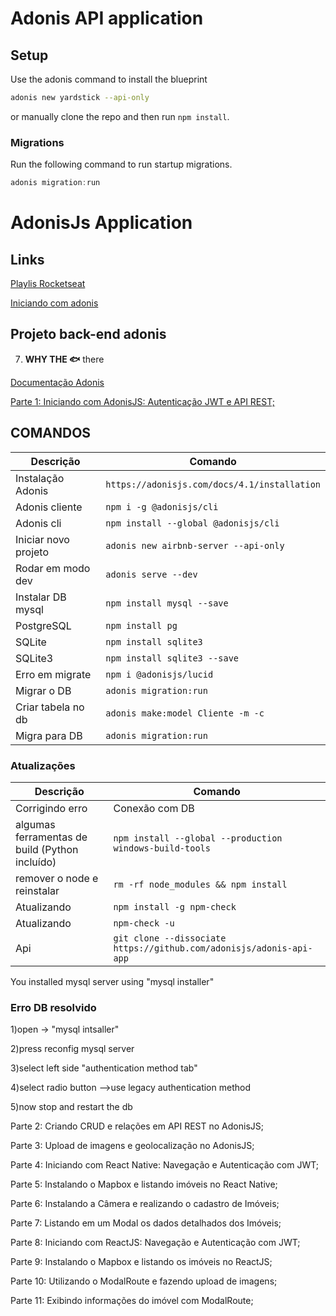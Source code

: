 # Adonis API application

## Setup

Use the adonis command to install the blueprint

```bash
adonis new yardstick --api-only
```

or manually clone the repo and then run `npm install`.

### Migrations

Run the following command to run startup migrations.

```js
adonis migration:run
```

# AdonisJs Application

## Links

[Playlis Rocketseat](https://www.youtube.com/channel/UCSfwM5u0Kce6Cce8_S72olg/playlists)

[Iniciando com adonis](https://www.youtube.com/watch?v=aysgHRmzG3w&list=PL85ITvJ7FLoh7QBmTVzuNYvZaYPYwDmei)

## Projeto back-end adonis

7. **WHY THE :fish:** there

[Documentação Adonis](https://adonisjs.com/docs/4.0/lucid#_introduction)

[Parte 1: Iniciando com AdonisJS: Autenticação JWT e API REST;](https://blog.rocketseat.com.br/adonis-auth-jwt-api-rest/)

## COMANDOS

| Descrição            | Comando                                      |
| -------------------- | -------------------------------------------- |
| Instalação Adonis    | `https://adonisjs.com/docs/4.1/installation` |
| Adonis cliente       | `npm i -g @adonisjs/cli`                     |
| Adonis cli           | `npm install --global @adonisjs/cli`         |
| Iniciar novo projeto | `adonis new airbnb-server --api-only`        |
| Rodar em modo dev    | `adonis serve --dev`                         |
| Instalar DB mysql    | `npm install mysql --save`                   |
| PostgreSQL           | `npm install pg`                             |
| SQLite               | `npm install sqlite3`                        |
| SQLite3              | `npm install sqlite3 --save`                 |
| Erro em migrate      | `npm i @adonisjs/lucid`                      |
| Migrar o DB          | `adonis migration:run`                       |
| Criar tabela no db   | `adonis make:model Cliente -m -c`            |
| Migra para DB        | `adonis migration:run`                       |

### Atualizações

| Descrição                                      | Comando                                                             |
| ---------------------------------------------- | ------------------------------------------------------------------- |
| Corrigindo erro                                | Conexão com DB                                                      |
| algumas ferramentas de build (Python incluído) | `npm install --global --production windows-build-tools`             |
| remover o node e reinstalar                    | `rm -rf node_modules && npm install`                                |
| Atualizando                                    | `npm install -g npm-check`                                          |
| Atualizando                                    | `npm-check -u`                                                      |
| Api                                            | `git clone --dissociate https://github.com/adonisjs/adonis-api-app` |

You installed mysql server using "mysql installer"

### Erro DB resolvido

1)open -> "mysql intsaller"

2)press reconfig mysql server

3)select left side "authentication method tab"

4)select radio button -->use legacy authentication method

5)now stop and restart the db

Parte 2: Criando CRUD e relações em API REST no AdonisJS;

Parte 3: Upload de imagens e geolocalização no AdonisJS;

Parte 4: Iniciando com React Native: Navegação e Autenticação com JWT;

Parte 5: Instalando o Mapbox e listando imóveis no React Native;

Parte 6: Instalando a Câmera e realizando o cadastro de Imóveis;

Parte 7: Listando em um Modal os dados detalhados dos Imóveis;

Parte 8: Iniciando com ReactJS: Navegação e Autenticação com JWT;

Parte 9: Instalando o Mapbox e listando os imóveis no ReactJS;

Parte 10: Utilizando o ModalRoute e fazendo upload de imagens;

Parte 11: Exibindo informações do imóvel com ModalRoute;
